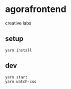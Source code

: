 # agorafrontend

creative labs

## setup

```
yarn install
```

## dev

```
yarn start
yarn watch-css
```
